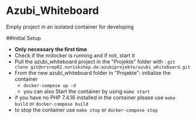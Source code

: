 # Azubi_Whiteboard

Empty project in an isolated container for developing

##Initial Setup
- **Only necessary the first time**
- Check if the nrdocker is running and if not, start it
- Pull the azubi_whiteboard project in the "Projekte" folder with : 
  `git clone git@nrsrep02.noriskshop.de:azubiprojekte/azubi_whiteboard.git`
- From the new azubi_whiteboard folder in "Projekte": initialize the container
    - `docker-compose up -d` 
    - you can also Start the container by using `make start`
- if you have no PHP 7.4.16 installed in the container please use `make build` or `docker-compose build`
- to stop the container use `make stop` or `docker-compose stop`
    